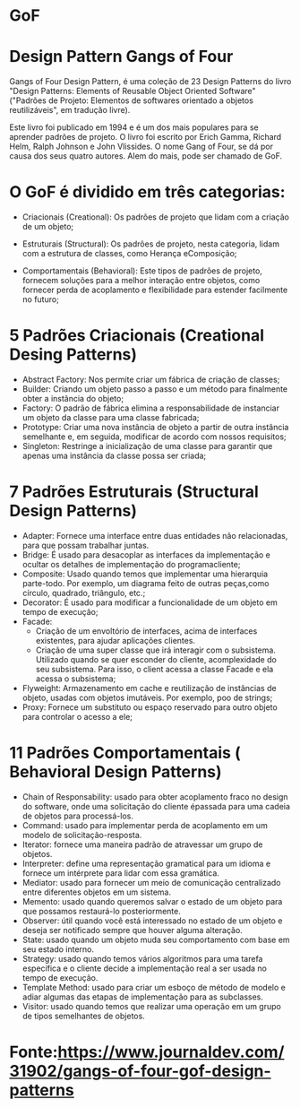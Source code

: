 ﻿# GoF

# Design Pattern Gangs of Four

Gangs of Four Design Pattern, é uma coleção de 23 Design Patterns do livro "Design Patterns: Elements of Reusable Object Oriented Software" ("Padrões de Projeto: Elementos de softwares orientado a objetos reutilizáveis", em tradução livre).

Este livro foi publicado em 1994 e é um dos mais populares para se aprender padrões de projeto. O livro foi escrito por Erich Gamma, Richard Helm, Ralph Johnson e John Vlissides. O nome Gang of Four, se dá por causa dos seus quatro autores. Alem do mais, pode ser chamado de GoF.

# O GoF é dividido em três categorias:

- Criacionais (Creational): Os padrões de projeto que lidam com a criação de um objeto;

- Estruturais (Structural): Os padrões de projeto, nesta categoria, lidam com a estrutura de classes, como Herança eComposição;

- Comportamentais (Behavioral): Este tipos de padrões de projeto, fornecem soluções para a melhor interação entre objetos, como fornecer perda de acoplamento e flexibilidade para estender facilmente no futuro;

# 5 Padrões Criacionais (Creational Desing Patterns)
	
- Abstract Factory: Nos permite criar um fábrica de criação de classes;
- Builder: Criando um objeto passo a passo e um método para finalmente obter a instância do objeto;
- Factory: O padrão de fábrica elimina a responsabilidade de instanciar um objeto da classe para uma classe fabricada;
- Prototype: Criar uma nova instância de objeto a partir de outra instância semelhante e, em seguida, modificar de acordo com nossos requisitos;
- Singleton: Restringe a inicialização de uma classe para garantir que apenas uma instância da classe possa ser criada;

# 7 Padrões Estruturais (Structural Design Patterns)

- Adapter: Fornece uma interface entre duas entidades não relacionadas, para que possam trabalhar juntas.
- Bridge: É usado para desacoplar as interfaces da implementação e ocultar os detalhes de implementação do programacliente;
- Composite: Usado quando temos que implementar uma hierarquia parte-todo. Por exemplo, um diagrama feito de outras peças,como círculo, quadrado, triângulo, etc.;
- Decorator: É usado para modificar a funcionalidade de um objeto em tempo de execução;
- Facade:  
	* Criação de um envoltório de interfaces, acima de interfaces existentes, para ajudar aplicações clientes.
	* Criação de uma super classe que irá interagir com o subsistema. Utilizado quando se quer esconder do cliente, acomplexidade do seu subsistema. Para isso, o client acessa a classe Facade e ela acessa o subsistema;
- Flyweight: Armazenamento em cache e reutilização de instâncias de objeto, usadas com objetos imutáveis. Por exemplo, poo de strings;
- Proxy: Fornece um substituto ou espaço reservado para outro objeto para controlar o acesso a ele;

# 11 Padrões Comportamentais ( Behavioral Design Patterns)

- Chain of Responsability: usado para obter acoplamento fraco no design do software, onde uma solicitação do cliente épassada para uma cadeia de objetos para processá-los.
- Command: usado para implementar perda de acoplamento em um modelo de solicitação-resposta.
- Iterator: fornece uma maneira padrão de atravessar um grupo de objetos.
- Interpreter: define uma representação gramatical para um idioma e fornece um intérprete para lidar com essa gramática.
- Mediator: usado para fornecer um meio de comunicação centralizado entre diferentes objetos em um sistema.
- Memento: usado quando queremos salvar o estado de um objeto para que possamos restaurá-lo posteriormente.
- Observer: útil quando você está interessado no estado de um objeto e deseja ser notificado sempre que houver alguma alteração.
- State: usado quando um objeto muda seu comportamento com base em seu estado interno.
- Strategy: usado quando temos vários algoritmos para uma tarefa específica e o cliente decide a implementação real a ser usada no tempo de execução.
- Template Method: usado para criar um esboço de método de modelo e adiar algumas das etapas de implementação para as subclasses.
- Visitor: usado quando temos que realizar uma operação em um grupo de tipos semelhantes de objetos.

# Fonte:https://www.journaldev.com/31902/gangs-of-four-gof-design-patterns
